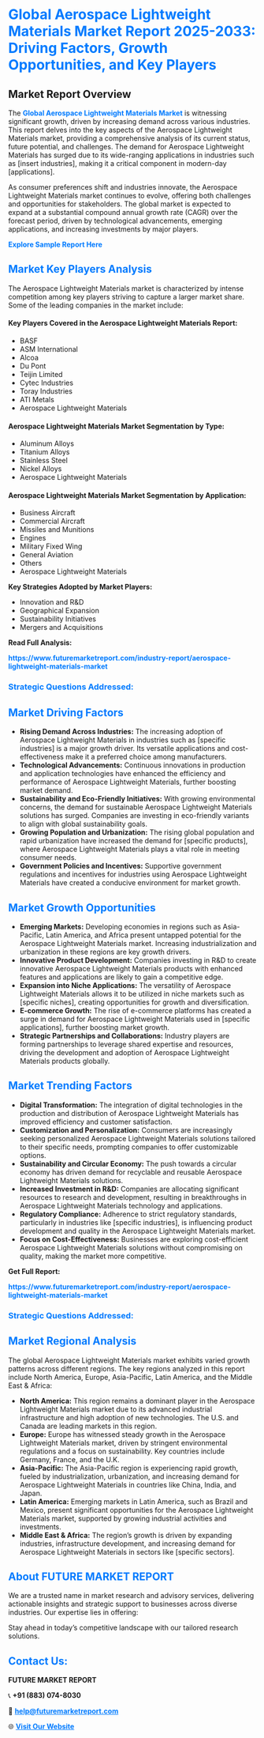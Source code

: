 <h1 style="color: #007BFF;">Global Aerospace Lightweight Materials Market Report 2025-2033: Driving Factors, Growth Opportunities, and Key Players</h1>

<section id="overview">
<h2>Market Report Overview</h2>
<p>The <a href="https://www.futuremarketreport.com/industry-report/aerospace-lightweight-materials-market" style="color: #007BFF; text-decoration: none;"><strong>Global Aerospace Lightweight Materials Market</strong></a> is witnessing significant growth, driven by increasing demand across various industries. This report delves into the key aspects of the Aerospace Lightweight Materials market, providing a comprehensive analysis of its current status, future potential, and challenges. The demand for Aerospace Lightweight Materials has surged due to its wide-ranging applications in industries such as [insert industries], making it a critical component in modern-day [applications].</p>
<p>As consumer preferences shift and industries innovate, the Aerospace Lightweight Materials market continues to evolve, offering both challenges and opportunities for stakeholders. The global market is expected to expand at a substantial compound annual growth rate (CAGR) over the forecast period, driven by technological advancements, emerging applications, and increasing investments by major players.</p>
</section>

<section id="overview">
<p><a href="https://www.futuremarketreport.com/request-sample/reportId=100360" style="color: #007BFF; text-decoration: none;"><strong>Explore Sample Report Here</strong></a></p>
</section>

<section id="key-players">
<h2 style="color: #007BFF;">Market Key Players Analysis</h2>
<p>The Aerospace Lightweight Materials market is characterized by intense competition among key players striving to capture a larger market share. Some of the leading companies in the market include:</p>
<h4>Key Players Covered in the Aerospace Lightweight Materials Report:</h4>
<ul><li>BASF</li><li>ASM International</li><li>Alcoa</li><li>Du Pont</li><li>Teijin Limited</li><li>Cytec Industries</li><li>Toray Industries</li><li>ATI Metals</li><li>Aerospace Lightweight Materials</li></ul>
<h4>Aerospace Lightweight Materials Market Segmentation by Type:</h4>
<ul><li>Aluminum Alloys</li><li>Titanium Alloys</li><li>Stainless Steel</li><li>Nickel Alloys</li><li>Aerospace Lightweight Materials</li></ul>

<h4>Aerospace Lightweight Materials Market Segmentation by Application:</h4>
<ul><li>Business Aircraft</li><li>Commercial Aircraft</li><li>Missiles and Munitions</li><li>Engines</li><li>Military Fixed Wing</li><li>General Aviation</li><li>Others</li><li>Aerospace Lightweight Materials</li></ul>
<p><strong>Key Strategies Adopted by Market Players:</strong></p>
<ul>
<li>Innovation and R&D</li>
<li>Geographical Expansion</li>
<li>Sustainability Initiatives</li>
<li>Mergers and Acquisitions</li>
</ul>
</section>

<section>
<p><strong>Read Full Analysis: </strong></p><a href="https://www.futuremarketreport.com/industry-report/aerospace-lightweight-materials-market" style="color: #007BFF; text-decoration: none;"><strong>https://www.futuremarketreport.com/industry-report/aerospace-lightweight-materials-market</strong></a>
<h3 style="color: #007BFF;">Strategic Questions Addressed:</h3>
</section>

<section id="driving-factors">
<h2 style="color: #007BFF;">Market Driving Factors</h2>
<ul>
<li><strong>Rising Demand Across Industries:</strong> The increasing adoption of Aerospace Lightweight Materials in industries such as [specific industries] is a major growth driver. Its versatile applications and cost-effectiveness make it a preferred choice among manufacturers.</li>
<li><strong>Technological Advancements:</strong> Continuous innovations in production and application technologies have enhanced the efficiency and performance of Aerospace Lightweight Materials, further boosting market demand.</li>
<li><strong>Sustainability and Eco-Friendly Initiatives:</strong> With growing environmental concerns, the demand for sustainable Aerospace Lightweight Materials solutions has surged. Companies are investing in eco-friendly variants to align with global sustainability goals.</li>
<li><strong>Growing Population and Urbanization:</strong> The rising global population and rapid urbanization have increased the demand for [specific products], where Aerospace Lightweight Materials plays a vital role in meeting consumer needs.</li>
<li><strong>Government Policies and Incentives:</strong> Supportive government regulations and incentives for industries using Aerospace Lightweight Materials have created a conducive environment for market growth.</li>
</ul>
</section>

<section id="growth-opportunities">
<h2 style="color: #007BFF;">Market Growth Opportunities</h2>
<ul>
<li><strong>Emerging Markets:</strong> Developing economies in regions such as Asia-Pacific, Latin America, and Africa present untapped potential for the Aerospace Lightweight Materials market. Increasing industrialization and urbanization in these regions are key growth drivers.</li>
<li><strong>Innovative Product Development:</strong> Companies investing in R&D to create innovative Aerospace Lightweight Materials products with enhanced features and applications are likely to gain a competitive edge.</li>
<li><strong>Expansion into Niche Applications:</strong> The versatility of Aerospace Lightweight Materials allows it to be utilized in niche markets such as [specific niches], creating opportunities for growth and diversification.</li>
<li><strong>E-commerce Growth:</strong> The rise of e-commerce platforms has created a surge in demand for Aerospace Lightweight Materials used in [specific applications], further boosting market growth.</li>
<li><strong>Strategic Partnerships and Collaborations:</strong> Industry players are forming partnerships to leverage shared expertise and resources, driving the development and adoption of Aerospace Lightweight Materials products globally.</li>
</ul>
</section>

<section id="trending-factors">
<h2 style="color: #007BFF;">Market Trending Factors</h2>
<ul>
<li><strong>Digital Transformation:</strong> The integration of digital technologies in the production and distribution of Aerospace Lightweight Materials has improved efficiency and customer satisfaction.</li>
<li><strong>Customization and Personalization:</strong> Consumers are increasingly seeking personalized Aerospace Lightweight Materials solutions tailored to their specific needs, prompting companies to offer customizable options.</li>
<li><strong>Sustainability and Circular Economy:</strong> The push towards a circular economy has driven demand for recyclable and reusable Aerospace Lightweight Materials solutions.</li>
<li><strong>Increased Investment in R&D:</strong> Companies are allocating significant resources to research and development, resulting in breakthroughs in Aerospace Lightweight Materials technology and applications.</li>
<li><strong>Regulatory Compliance:</strong> Adherence to strict regulatory standards, particularly in industries like [specific industries], is influencing product development and quality in the Aerospace Lightweight Materials market.</li>
<li><strong>Focus on Cost-Effectiveness:</strong> Businesses are exploring cost-efficient Aerospace Lightweight Materials solutions without compromising on quality, making the market more competitive.</li>
</ul>
</section>

<section>
<p><strong>Get Full Report: </strong></p><a href="https://www.futuremarketreport.com/industry-report/aerospace-lightweight-materials-market" style="color: #007BFF; text-decoration: none;"><strong>https://www.futuremarketreport.com/industry-report/aerospace-lightweight-materials-market</strong></a>
<h3 style="color: #007BFF;">Strategic Questions Addressed:</h3>
</section>


<section id="regional-analysis">
<h2 style="color: #007BFF;">Market Regional Analysis</h2>
<p>The global Aerospace Lightweight Materials market exhibits varied growth patterns across different regions. The key regions analyzed in this report include North America, Europe, Asia-Pacific, Latin America, and the Middle East & Africa:</p>
<ul>
<li><strong>North America:</strong> This region remains a dominant player in the Aerospace Lightweight Materials market due to its advanced industrial infrastructure and high adoption of new technologies. The U.S. and Canada are leading markets in this region.</li>
<li><strong>Europe:</strong> Europe has witnessed steady growth in the Aerospace Lightweight Materials market, driven by stringent environmental regulations and a focus on sustainability. Key countries include Germany, France, and the U.K.</li>
<li><strong>Asia-Pacific:</strong> The Asia-Pacific region is experiencing rapid growth, fueled by industrialization, urbanization, and increasing demand for Aerospace Lightweight Materials in countries like China, India, and Japan.</li>
<li><strong>Latin America:</strong> Emerging markets in Latin America, such as Brazil and Mexico, present significant opportunities for the Aerospace Lightweight Materials market, supported by growing industrial activities and investments.</li>
<li><strong>Middle East & Africa:</strong> The region’s growth is driven by expanding industries, infrastructure development, and increasing demand for Aerospace Lightweight Materials in sectors like [specific sectors].</li>
</ul>
</section>

<footer>
<h2 style="color: #007BFF;">About FUTURE MARKET REPORT</h2>
<p>We are a trusted name in market research and advisory services, delivering actionable insights and strategic support to businesses across diverse industries. Our expertise lies in offering:</p>

<p>Stay ahead in today’s competitive landscape with our tailored research solutions.</p>

<h2 style="color: #007BFF;">Contact Us:</h2>
<p><strong>FUTURE MARKET REPORT</strong></p>
<p>📞 <strong>+91 (883) 074-8030</strong></p>
<p>📧 <strong><a href="mailto:help@futuremarketreport.com" style="color: #007BFF;">help@futuremarketreport.com</a></strong></p>
<p>🌐 <strong><a href="https://www.futuremarketreport.com/" style="color: #007BFF;">Visit Our Website</a></strong></p>
</footer>